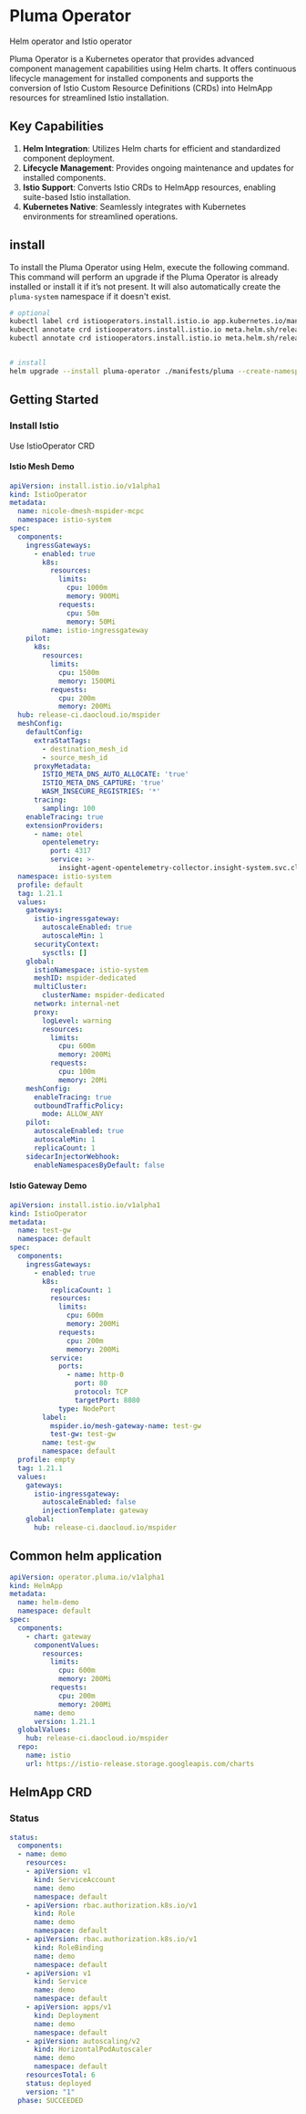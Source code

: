 # Pluma Operator

Helm operator and Istio operator

Pluma Operator is a Kubernetes operator that provides advanced component management capabilities using Helm charts. It offers continuous lifecycle management for installed components and supports the conversion of Istio Custom Resource Definitions (CRDs) into HelmApp resources for streamlined Istio installation.

## Key Capabilities

1. **Helm Integration**: Utilizes Helm charts for efficient and standardized component deployment.
2. **Lifecycle Management**: Provides ongoing maintenance and updates for installed components.
3. **Istio Support**: Converts Istio CRDs to HelmApp resources, enabling suite-based Istio installation.
4. **Kubernetes Native**: Seamlessly integrates with Kubernetes environments for streamlined operations.

## install

To install the Pluma Operator using Helm, execute the following command. This command will perform an upgrade if the Pluma Operator is already installed or install it if it’s not present. It will also automatically create the `pluma-system` namespace if it doesn't exist.

```bash
# optional
kubectl label crd istiooperators.install.istio.io app.kubernetes.io/managed-by=Helm
kubectl annotate crd istiooperators.install.istio.io meta.helm.sh/release-name=pluma-operator
kubectl annotate crd istiooperators.install.istio.io meta.helm.sh/release-namespace=pluma-system


# install
helm upgrade --install pluma-operator ./manifests/pluma --create-namespace --namespace pluma-system
```

## Getting Started

### Install Istio

Use IstioOperator CRD

#### Istio Mesh Demo

```yaml
apiVersion: install.istio.io/v1alpha1
kind: IstioOperator
metadata:
  name: nicole-dmesh-mspider-mcpc
  namespace: istio-system
spec:
  components:
    ingressGateways:
      - enabled: true
        k8s:
          resources:
            limits:
              cpu: 1000m
              memory: 900Mi
            requests:
              cpu: 50m
              memory: 50Mi
        name: istio-ingressgateway
    pilot:
      k8s:
        resources:
          limits:
            cpu: 1500m
            memory: 1500Mi
          requests:
            cpu: 200m
            memory: 200Mi
  hub: release-ci.daocloud.io/mspider
  meshConfig:
    defaultConfig:
      extraStatTags:
        - destination_mesh_id
        - source_mesh_id
      proxyMetadata:
        ISTIO_META_DNS_AUTO_ALLOCATE: 'true'
        ISTIO_META_DNS_CAPTURE: 'true'
        WASM_INSECURE_REGISTRIES: '*'
      tracing:
        sampling: 100
    enableTracing: true
    extensionProviders:
      - name: otel
        opentelemetry:
          port: 4317
          service: >-
            insight-agent-opentelemetry-collector.insight-system.svc.cluster.local
  namespace: istio-system
  profile: default
  tag: 1.21.1
  values:
    gateways:
      istio-ingressgateway:
        autoscaleEnabled: true
        autoscaleMin: 1
      securityContext:
        sysctls: []
    global:
      istioNamespace: istio-system
      meshID: mspider-dedicated
      multiCluster:
        clusterName: mspider-dedicated
      network: internal-net
      proxy:
        logLevel: warning
        resources:
          limits:
            cpu: 600m
            memory: 200Mi
          requests:
            cpu: 100m
            memory: 20Mi
    meshConfig:
      enableTracing: true
      outboundTrafficPolicy:
        mode: ALLOW_ANY
    pilot:
      autoscaleEnabled: true
      autoscaleMin: 1
      replicaCount: 1
    sidecarInjectorWebhook:
      enableNamespacesByDefault: false

```

#### Istio Gateway Demo

```yaml
apiVersion: install.istio.io/v1alpha1
kind: IstioOperator
metadata:
  name: test-gw
  namespace: default
spec:
  components:
    ingressGateways:
      - enabled: true
        k8s:
          replicaCount: 1
          resources:
            limits:
              cpu: 600m
              memory: 200Mi
            requests:
              cpu: 200m
              memory: 200Mi
          service:
            ports:
              - name: http-0
                port: 80
                protocol: TCP
                targetPort: 8080
            type: NodePort
        label:
          mspider.io/mesh-gateway-name: test-gw
          test-gw: test-gw
        name: test-gw
        namespace: default
  profile: empty
  tag: 1.21.1
  values:
    gateways:
      istio-ingressgateway:
        autoscaleEnabled: false
        injectionTemplate: gateway
    global:
      hub: release-ci.daocloud.io/mspider
```

## Common helm application

```yaml
apiVersion: operator.pluma.io/v1alpha1
kind: HelmApp
metadata:
  name: helm-demo
  namespace: default
spec:
  components:
    - chart: gateway
      componentValues:
        resources:
          limits:
            cpu: 600m
            memory: 200Mi
          requests:
            cpu: 200m
            memory: 200Mi
      name: demo
      version: 1.21.1
  globalValues:
    hub: release-ci.daocloud.io/mspider
  repo:
    name: istio
    url: https://istio-release.storage.googleapis.com/charts    

```

## HelmApp CRD

### Status
```yaml
status:
  components:
  - name: demo
    resources:
    - apiVersion: v1
      kind: ServiceAccount
      name: demo
      namespace: default
    - apiVersion: rbac.authorization.k8s.io/v1
      kind: Role
      name: demo
      namespace: default
    - apiVersion: rbac.authorization.k8s.io/v1
      kind: RoleBinding
      name: demo
      namespace: default
    - apiVersion: v1
      kind: Service
      name: demo
      namespace: default
    - apiVersion: apps/v1
      kind: Deployment
      name: demo
      namespace: default
    - apiVersion: autoscaling/v2
      kind: HorizontalPodAutoscaler
      name: demo
      namespace: default
    resourcesTotal: 6
    status: deployed
    version: "1"
  phase: SUCCEEDED
```
